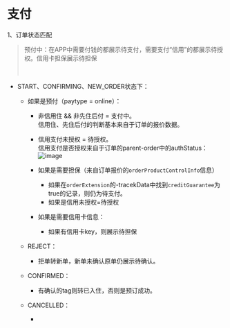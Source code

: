 # 支付

1、订单状态匹配

> 预付中：在APP中需要付钱的都展示待支付，需要支付“信用”的都展示待授权。信用卡担保展示待担保
>
> ‍

* START、CONFIRMING、NEW_ORDER状态下：

  * 如果是预付（paytype = online）：

    * 非信用住 && 非先住后付 = 支付中。  
      信用住、先住后付的判断基本来自于订单的报价数据。
    * 信用支付未授权 = 待授权。  
      信用支付是否授权来自于订单的parent-order中的authStatus：  
      ​![image](image-20240829164253-tu3u9ol.png)​
    * 如果是需要担保（来自订单报价的`orderProductControlInfo`​信息）

      * 如果在`orderExtension`​的-tracekData中找到`creditGuarantee`​为true的记录，则仍为待支付。
      * 如果是信用未授权=待授权
    * 如果是需要信用卡信息：

      * 如果有信用卡key，则展示待担保
  * REJECT：

    * 拒单转新单，新单未确认原单仍展示待确认。
  * CONFIRMED：

    * 有确认的tag则转已入住，否则是预订成功。
  * CANCELLED：

    * ‍

  

‍
